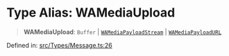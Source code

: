 # Type Alias: WAMediaUpload

> **WAMediaUpload**: `Buffer` \| [`WAMediaPayloadStream`](WAMediaPayloadStream.md) \| [`WAMediaPayloadURL`](WAMediaPayloadURL.md)

Defined in: [src/Types/Message.ts:26](https://github.com/Fokusdotid/Baileys/blob/4aa08196a497251af5be42856601e02d8a85cce8/src/Types/Message.ts#L26)
